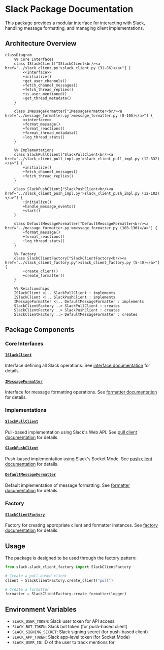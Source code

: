 # Slack Package Documentation

This package provides a modular interface for interacting with Slack, handling message formatting, and managing client implementations.

## Architecture Overview

```mermaid
classDiagram
    %% Core Interfaces
    class ISlackClient["ISlackClient<br/><a href='../slack_client.py'>slack_client.py (31-86)</a>"] {
        <<interface>>
        +initialize()
        +get_user_channels()
        +fetch_channel_messages()
        +fetch_thread_replies()
        +is_user_mentioned()
        +get_thread_metadata()
    }
    
    class IMessageFormatter["IMessageFormatter<br/><a href='../message_formatter.py'>message_formatter.py (8-105)</a>"] {
        <<interface>>
        +format_message()
        +format_reactions()
        +format_thread_metadata()
        +log_thread_stats()
    }

    %% Implementations
    class SlackPullClient["SlackPullClient<br/><a href='../slack_client_pull_impl.py'>slack_client_pull_impl.py (12-332)</a>"] {
        +initialize()
        +fetch_channel_messages()
        +fetch_thread_replies()
    }

    class SlackPushClient["SlackPushClient<br/><a href='../slack_client_push_impl.py'>slack_client_push_impl.py (12-102)</a>"] {
        +initialize()
        +handle_message_events()
        +start()
    }

    class DefaultMessageFormatter["DefaultMessageFormatter<br/><a href='../message_formatter.py'>message_formatter.py (108-130)</a>"] {
        +format_message()
        +format_reactions()
        +log_thread_stats()
    }

    %% Factory
    class SlackClientFactory["SlackClientFactory<br/><a href='../slack_client_factory.py'>slack_client_factory.py (5-40)</a>"] {
        +create_client()
        +create_formatter()
    }

    %% Relationships
    ISlackClient <|.. SlackPullClient : implements
    ISlackClient <|.. SlackPushClient : implements
    IMessageFormatter <|.. DefaultMessageFormatter : implements
    SlackClientFactory ..> SlackPullClient : creates
    SlackClientFactory ..> SlackPushClient : creates
    SlackClientFactory ..> DefaultMessageFormatter : creates
```

## Package Components

### Core Interfaces

#### [`ISlackClient`](../slack_client.py)
Interface defining all Slack operations. See [interface documentation](slack_client.md) for details.

#### [`IMessageFormatter`](../message_formatter.py)
Interface for message formatting operations. See [formatter documentation](message_formatter.md) for details.

### Implementations

#### [`SlackPullClient`](../slack_client_pull_impl.py)
Pull-based implementation using Slack's Web API. See [pull client documentation](slack_client_pull_impl.md) for details.

#### [`SlackPushClient`](../slack_client_push_impl.py)
Push-based implementation using Slack's Socket Mode. See [push client documentation](slack_client_push_impl.md) for details.

#### [`DefaultMessageFormatter`](../message_formatter.py)
Default implementation of message formatting. See [formatter documentation](message_formatter.md) for details.

### Factory

#### [`SlackClientFactory`](../slack_client_factory.py)
Factory for creating appropriate client and formatter instances. See [factory documentation](slack_client_factory.md) for details.

## Usage

The package is designed to be used through the factory pattern:

```python
from slack.slack_client_factory import SlackClientFactory

# Create a pull-based client
client = SlackClientFactory.create_client("pull")

# Create a formatter
formatter = SlackClientFactory.create_formatter(logger)
```

## Environment Variables
- `SLACK_USER_TOKEN`: Slack user token for API access
- `SLACK_BOT_TOKEN`: Slack bot token (for push-based client)
- `SLACK_SIGNING_SECRET`: Slack signing secret (for push-based client)
- `SLACK_APP_TOKEN`: Slack app-level token (for Socket Mode)
- `SLACK_USER_ID`: ID of the user to track mentions for 